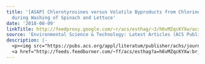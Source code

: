 ```yaml
---
title: '[ASAP] Chlorotyrosines versus Volatile Byproducts from Chlorine Disinfection
  during Washing of Spinach and Lettuce'
date: '2018-08-09'
linkTitle: http://feedproxy.google.com/~r/acs/esthag/~3/h6vMZqcKYXw/acs.est.8b03005
source: 'Environmental Science & Technology: Latest Articles (ACS Publications)'
description: |-
  <p><img src="https://pubs.acs.org/appl/literatum/publisher/achs/journals/content/esthag/0/esthag.ahead-of-print/acs.est.8b03005/20180809/images/medium/es-2018-03005h_0006.gif" alt="TOC Graphic"/></p><div><cite>Environmental Science & Technology</cite></div><div>DOI: 10.1021/acs.est.8b03005</div><div class="feedflare">
  <a href="http://feeds.feedburner.com/~ff/acs/esthag?a=h6vMZqcKYXw:br_BH0BTsTs:yIl2AUoC8zA"><img src="http://feeds.feedburner.com/~ff/acs/esthag?d=yIl2AUoC8zA" border="0"></img></a>
---
```

